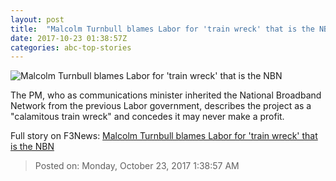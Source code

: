```yaml
---
layout: post
title:  "Malcolm Turnbull blames Labor for 'train wreck' that is the NBN"
date: 2017-10-23 01:38:57Z
categories: abc-top-stories
---
```


![Malcolm Turnbull blames Labor for 'train wreck' that is the NBN](http://www.abc.net.au/news/image/9076102-1x1-700x700.jpg)

The PM, who as communications minister inherited the National Broadband Network from the previous Labor government, describes the project as a "calamitous train wreck" and concedes it may never make a profit.


Full story on F3News: [Malcolm Turnbull blames Labor for 'train wreck' that is the NBN](http://www.f3nws.com/n/dPUQGC)

> Posted on: Monday, October 23, 2017 1:38:57 AM
